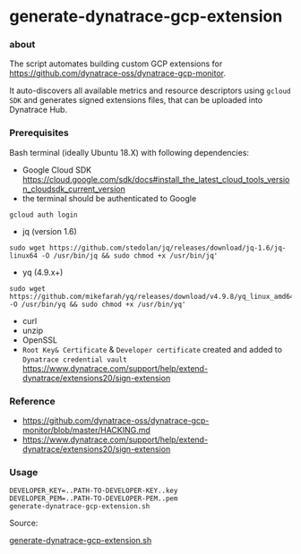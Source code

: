 #  generate-dynatrace-gcp-extension
### about
The script automates building custom GCP extensions for https://github.com/dynatrace-oss/dynatrace-gcp-monitor.

It auto-discovers all available metrics and resource descriptors using `gcloud SDK` and generates signed extensions files, that can be uploaded into Dynatrace Hub.

### Prerequisites
Bash terminal (ideally Ubuntu 18.X) with following dependencies:
* Google Cloud SDK 
https://cloud.google.com/sdk/docs#install_the_latest_cloud_tools_version_cloudsdk_current_version
* the terminal should be authenticated to Google 
``` 
gcloud auth login
```
* jq (version 1.6)
```
sudo wget https://github.com/stedolan/jq/releases/download/jq-1.6/jq-linux64 -O /usr/bin/jq && sudo chmod +x /usr/bin/jq'
```

* yq (4.9.x+) 
```
sudo wget https://github.com/mikefarah/yq/releases/download/v4.9.8/yq_linux_amd64 -O /usr/bin/yq && sudo chmod +x /usr/bin/yq'
```
* curl
* unzip
* OpenSSL
* `Root Key& Certificate` & `Developer certificate` created and added to `Dynatrace credential vault` 
https://www.dynatrace.com/support/help/extend-dynatrace/extensions20/sign-extension


### Reference
* https://github.com/dynatrace-oss/dynatrace-gcp-monitor/blob/master/HACKING.md
* https://www.dynatrace.com/support/help/extend-dynatrace/extensions20/sign-extension

### Usage
```
DEVELOPER_KEY=..PATH-TO-DEVELOPER-KEY..key
DEVELOPER_PEM=..PATH-TO-DEVELOPER-PEM..pem
generate-dynatrace-gcp-extension.sh
```

Source:

[generate-dynatrace-gcp-extension.sh](./generate-dynatrace-gcp-extension.sh)
